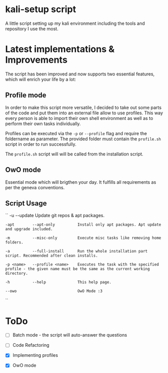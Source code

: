 # kali-setup script
A little script setting up my kali environment including the tools and repository I use the most. 


# Latest implementations & Improvements
The script has been improved and now supports two essential features, which will enrich your life by a lot:

## Profile mode
In order to make this script more versatile, I decided to take out some parts of the code and put them into an external file allow to use profiles. This way every person is able to import their own shell environment as well as to perform their own tasks individually. 

Profiles can be executed via the `-p` or `--profile` flag and require the foldername as parameter. The provided folder must contain the `profile.sh` script in order to run successfully.

The `profile.sh` script will will be called from the installation script.

## OwO mode
Essential mode which will brigthen your day. It fulfills all requirements as per the geneva conventions. 

## Script Usage
``
	-u 		    --update			Update git repos & apt packages.

	-apt 		--apt-only			Install only apt packages. Apt update and upgrade included.

	-m 		    --misc-only			Execute misc tasks like removing home folders.

	-a 	    	--full-install		Run the whole installation part script. Recommended after clean installs.

	-p <name>	--profile <name>	Executes the task with the specified profile - the given name must be the same as the current working directory. 

	-h 		    --help 				This help page.

	--owo							OwO Mode :3
``

# ToDo
- [ ] Batch mode - the script will auto-answer the questions
- [ ] Code Refactoring
- [x] Implementing profiles
- [x] OwO mode

